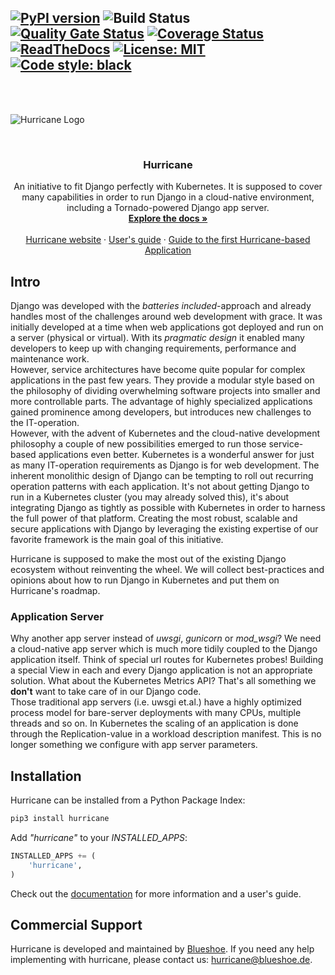 [![PyPI version](https://badge.fury.io/py/django-hurricane.svg)](https://badge.fury.io/py/django-hurricane) ![Build Status](https://github.com/Blueshoe/django-hurricane/actions/workflows/python-app.yml/badge.svg) [![Quality Gate Status](https://sonarcloud.io/api/project_badges/measure?project=Blueshoe_django-hurricane&metric=alert_status)](https://sonarcloud.io/dashboard?id=django-hurricane_django-hurricane) [![Coverage Status](https://coveralls.io/repos/github/django-hurricane/django-hurricane/badge.svg?branch=main)](https://coveralls.io/github/django-hurricane/django-hurricane?branch=main) [![ReadTheDocs](https://readthedocs.org/projects/django-hurricane/badge/?version=latest)](https://django-hurricane.readthedocs.io/en/latest/) [![License: MIT](https://img.shields.io/badge/license-MIT-green)](https://opensource.org/licenses/MIT) [![Code style: black](https://img.shields.io/badge/code%20style-black-000000.svg)](https://github.com/psf/black)
--------------------------------------------------------------------------------
<br />
<br />

![Hurricane Logo](https://raw.githubusercontent.com/Blueshoe/django-hurricane/master/docs/_static/img/logo.png)

<!-- PROJECT LOGO -->
<br />
<div align="center">
  <h3 align="center">Hurricane</h3>

  <p align="center">
    An initiative to fit Django perfectly with Kubernetes. It is supposed to cover many capabilities in order to run 
    Django in a cloud-native environment, including a Tornado-powered Django app server.
    <br />
    <a href="https://django-hurricane.readthedocs.io/en/latest/"><strong>Explore the docs »</strong></a>
    <br />
    <br />
    <a href="https://django-hurricane.io/">Hurricane website</a>
    ·
    <a href="https://django-hurricane.readthedocs.io/en/latest/usage.html">User's guide</a>
    ·
    <a href="https://django-hurricane.io/basic-app/">Guide to the first Hurricane-based Application</a>
  </p>
</div> 

## Intro

Django was developed with the *batteries included*-approach and already handles most of the challenges around 
web development with grace. It was initially developed at a time when web applications got deployed and run on a server 
(physical or virtual). With its *pragmatic design* it enabled many developers to keep up with changing requirements, 
performance and maintenance work.  
However, service architectures have become quite popular for complex applications in the past few years. They provide
a modular style based on the philosophy of dividing overwhelming software projects into smaller and more controllable 
parts. The advantage of highly specialized applications gained prominence among developers, but introduces new 
challenges to the IT-operation.   
However, with the advent of Kubernetes and the cloud-native development philosophy a couple of new possibilities emerged
to run those service-based applications even better. Kubernetes is a wonderful answer for just as many IT-operation 
requirements as Django is for web development. The inherent monolithic design of Django can be tempting to roll out 
recurring operation patterns with each application. It's not about getting Django to run in a 
Kubernetes cluster (you may already solved this), it's about integrating Django as tightly as possible with Kubernetes 
in order to harness the full power of that platform. Creating the most robust, scalable and secure applications 
with Django by leveraging the existing expertise of our favorite framework is the main goal of this initiative.

Hurricane is supposed to make the most out of the existing Django ecosystem without reinventing the wheel. 
We will collect best-practices and opinions about how to run Django in Kubernetes and put them on Hurricane's roadmap.

### Application Server
Why another app server instead of *uwsgi*, *gunicorn* or *mod_wsgi*? We need a cloud-native app server which is
much more tidily coupled to the Django application itself. Think of special url routes for Kubernetes probes! Building a
special View in each and every Django application is not an appropriate solution. What about the Kubernetes Metrics API?
That's all something we **don't** want to take care of in our Django code.  
Those traditional app servers (i.e. uwsgi et.al.) have a highly optimized process model for bare-server deployments with
many CPUs, multiple threads and so on. In Kubernetes the scaling of an application is done through the Replication-value
in a workload description manifest. This is no longer something we configure with app server parameters.
  
## Installation

Hurricane can be installed from a Python Package Index:
```bash
pip3 install hurricane
```

Add *"hurricane"* to your *INSTALLED_APPS*: 
```python
INSTALLED_APPS += (
    'hurricane',
)
```

Check out the [documentation](https://django-hurricane.readthedocs.io/en/latest/) for more information and a user's guide.

## Commercial Support
Hurricane is developed and maintained by [Blueshoe](https://www.blueshoe.de). 
If you need any help implementing with hurricane, please contact us: hurricane@blueshoe.de.